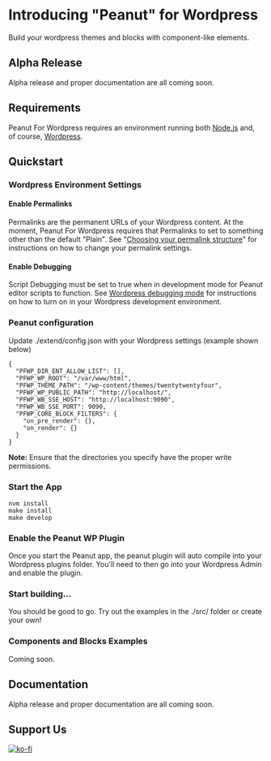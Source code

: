 # Introducing "Peanut" for Wordpress

Build your wordpress themes and blocks with component-like elements.

## Alpha Release

Alpha release and proper documentation are all coming soon.

## Requirements

Peanut For Wordpress requires an environment running both [Node.js](https://nodejs.org/en/about) and, of course, [Wordpress](https://wordpress.org/about/).

## Quickstart

### Wordpress Environment Settings


#### Enable Permalinks

Permalinks are the permanent URLs of your Wordpress content. At the moment, Peanut For Wordpress requires that Permalinks to set to something other than the default "Plain". See "[Choosing your permalink structure](https://wordpress.org/documentation/article/customize-permalinks/)" for instructions on how to change your permalink settings.

#### Enable Debugging

Script Debugging must be set to true when in development mode for Peanut editor scripts to function. See [Wordpress debugging mode](https://wordpress.org/documentation/article/debugging-in-wordpress/#script_debug) for instructions on how to turn on in your Wordpress development environment.

### Peanut configuration

Update ./extend/config.json with your Wordpress settings (example shown below)

```
{
  "PFWP_DIR_ENT_ALLOW_LIST": [],
  "PFWP_WP_ROOT": "/var/www/html",
  "PFWP_THEME_PATH": "/wp-content/themes/twentytwentyfour",
  "PFWP_WP_PUBLIC_PATH": "http://localhost/",
  "PFWP_WB_SSE_HOST": "http://localhost:9090",
  "PFWP_WB_SSE_PORT": 9090,
  "PFWP_CORE_BLOCK_FILTERS": {
    "on_pre_render": {},
    "on_render": {}
  }
}
```

**Note:** Ensure that the directories you specify have the proper write permissions.

### Start the App

```
nvm install
make install
make develop
```

### Enable the Peanut WP Plugin

Once you start the Peanut app, the peanut plugin will auto compile into your Wordpress plugins folder. You'll need to then go into your Wordpress Admin and enable the plugin.

### Start building...

You should be good to go. Try out the examples in the ./src/ folder or create your own!

### Components and Blocks Examples

Coming soon.

## Documentation

Alpha release and proper documentation are all coming soon.

## Support Us

[![ko-fi](https://ko-fi.com/img/githubbutton_sm.svg)](https://ko-fi.com/I2I5O8MYB)
